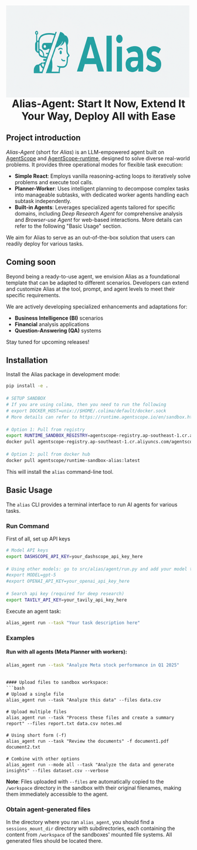 <div align="center">

<img src="assets/alias.png" alt="Alias-Agent Logo" width="500" height="250" style="vertical-align: middle; margin-right: 20px;">
<h1 style="text-decoration: none; border-bottom: none; display: inline; vertical-align: middle; margin: 0;">Alias-Agent: Start It Now, Extend It Your Way, Deploy All with Ease</h1>

</div>

## Project introduction
*Alias-Agent* (short for *Alias*) is an LLM-empowered agent built on [AgentScope](https://github.com/agentscope-ai/agentscope) and [AgentScope-runtime](https://github.com/agentscope-ai/agentscope-runtime/), designed to solve diverse real-world problems. It provides three operational modes for flexible task execution:

- **Simple React**: Employs vanilla reasoning-acting loops to iteratively solve problems and execute tool calls.
- **Planner-Worker**: Uses intelligent planning to decompose complex tasks into manageable subtasks, with dedicated worker agents handling each subtask independently.
- **Built-in Agents**: Leverages specialized agents tailored for specific domains, including *Deep Research Agent* for comprehensive analysis and *Browser-use Agent* for web-based interactions. More details can refer to the following "Basic Usage" section.

We aim for Alias to serve as an out-of-the-box solution that users can readily deploy for various tasks.

## Coming soon

Beyond being a ready-to-use agent, we envision Alias as a foundational template that can be adapted to different scenarios. Developers can extend and customize Alias at the tool, prompt, and agent levels to meet their specific requirements.

We are actively developing specialized enhancements and adaptations for:
- **Business Intelligence (BI)** scenarios
- **Financial** analysis applications
- **Question-Answering (QA)** systems

Stay tuned for upcoming releases!


## Installation

Install the Alias package in development mode:

```bash
pip install -e .

# SETUP SANDBOX
# If you are using colima, then you need to run the following
# export DOCKER_HOST=unix://$HOME/.colima/default/docker.sock
# More details can refer to https://runtime.agentscope.io/en/sandbox.html

# Option 1: Pull from registry
export RUNTIME_SANDBOX_REGISTRY=agentscope-registry.ap-southeast-1.cr.aliyuncs.com
docker pull agentscope-registry.ap-southeast-1.cr.aliyuncs.com/agentscope/runtime-sandbox-alias:latest

# Option 2: pull from docker hub
docker pull agentscope/runtime-sandbox-alias:latest
```

This will install the `alias` command-line tool.

## Basic Usage

The `alias` CLI provides a terminal interface to run AI agents for various tasks.

### Run Command

First of all, set up API keys
```bash
# Model API keys
export DASHSCOPE_API_KEY=your_dashscope_api_key_here

# Using other models: go to src/alias/agent/run.py and add your model to MODEL_FORMATTER_MAPPING, then run the bash to set your model and api key. For example:
#export MODEL=gpt-5
#export OPENAI_API_KEY=your_openai_api_key_here

# Search api key (required for deep research)
export TAVILY_API_KEY=your_tavily_api_key_here
```

Execute an agent task:

```bash
alias_agent run --task "Your task description here"
```

### Examples

#### Run with all agents (Meta Planner with workers):
```bash
alias_agent run --task "Analyze Meta stock performance in Q1 2025"
```

[//]: # (#### Run with only browser agent:)

[//]: # (```bash)

[//]: # (alias_agent run --mode browser --task "Search five latest research papers about browser-use agent")
```

#### Upload files to sandbox workspace:
```bash
# Upload a single file
alias_agent run --task "Analyze this data" --files data.csv

# Upload multiple files
alias_agent run --task "Process these files and create a summary report" --files report.txt data.csv notes.md

# Using short form (-f)
alias_agent run --task "Review the documents" -f document1.pdf document2.txt

# Combine with other options
alias_agent run --mode all --task "Analyze the data and generate insights" --files dataset.csv --verbose
```

**Note**: Files uploaded with `--files` are automatically copied to the `/workspace` directory in the sandbox with their original filenames, making them immediately accessible to the agent.

### Obtain agent-generated files
In the directory where you ran `alias_agent`, you should find a `sessions_mount_dir` directory with subdirectories, each containing the content from `/workspace` of the sandboxes' mounted file systems. All generated files should be located there.

